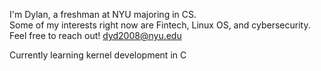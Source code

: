 I'm Dylan, a freshman at NYU majoring in CS. <br/> Some of my interests right now are Fintech, Linux OS, and cybersecurity. <br> 
Feel free to reach out! dyd2008@nyu.edu

Currently learning kernel development in C
